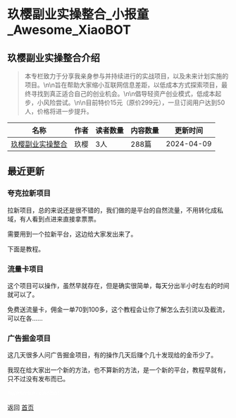 # 玖樱副业实操整合_小报童_Awesome_XiaoBOT

## 玖樱副业实操整合介绍
> 本专栏致力于分享我亲身参与并持续进行的实战项目，以及未来计划实施的项目。\n\n旨在帮助大家缩小互联网信息差距，以低成本方式探索项目，最终寻找到真正适合自己的创业机会。\n\n倡导轻资产创业模式，低成本起步，小风险尝试。\n\n目前特价15元（原价299元），一旦订阅用户达到50人，价格将进一步提升。  
  


|名称|作者|读者数量|内容数量|更新时间|
|---|---|---|---|---|
|[玖樱副业实操整合](https://xiaobot.net/p/jiuying?refer=0b133df9-27dc-423b-8101-639049001c13)|玖樱|3人|288篇|2024-04-09|

## 最近更新
### 夸克拉新项目

拉新项目，总的来说还是很不错的，我们做的是平台的自然流量，不用转化成私域，有人看到点进来直接拿票票。

需要用到一个拉新平台，这边给大家发出来了。

下面是教程。

### 流量卡项目

这个项目可以操作，虽然早就存在，但是确实很简单，每天分出半小时左右的时间就可以了。

免费送流量卡，佣金一单70到100多，这个教程会让你了解怎么去引流以及截流，可以在各......

### 广告掘金项目

这几天很多人问广告掘金项目，有的操作几天后赚个几十发现给的金币少了。

我现在给大家出一个新的方法，也不算新的方法，是一个新的平台，教程早就有，只不过没有发布而已。


<a href="https://github.com/Reno9527/awesome-xiaobot" style="color: white; text-decoration: none;">awesome-xiaobot</a>

返回 [首页](../README.md)
